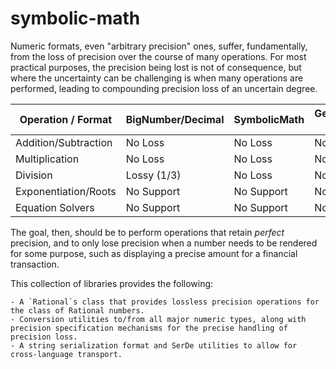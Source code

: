 symbolic-math
=============

Numeric formats, even "arbitrary precision" ones, suffer, fundamentally, from the loss of precision over the course of many operations.  For most practical purposes, the precision being lost is not of consequence, but where the uncertainty can be challenging is when many operations are performed, leading to compounding precision loss of an uncertain degree.

|  Operation / Format  | BigNumber/Decimal | SymbolicMath | Generalized CAS |
|----------------------|-------------------|--------------|-----------------|
| Addition/Subtraction | No Loss           | No Loss      | No Loss         |
| Multiplication       | No Loss           | No Loss      | No Loss         |
| Division             | Lossy (1/3)       | No Loss      | No Loss         |
| Exponentiation/Roots | No Support        | No Support   | No Loss         |
| Equation Solvers     | No Support        | No Support   | No Loss         |

The goal, then, should be to perform operations that retain *perfect* precision, and to only lose precision when a number needs to be rendered for some purpose, such as displaying a precise amount for a financial transaction.

This collection of libraries provides the following:

    - A `Rational`s class that provides lossless precision operations for the class of Rational numbers.
    - Conversion utilities to/from all major numeric types, along with precision specification mechanisms for the precise handling of precision loss.
    - A string serialization format and SerDe utilities to allow for cross-language transport.
